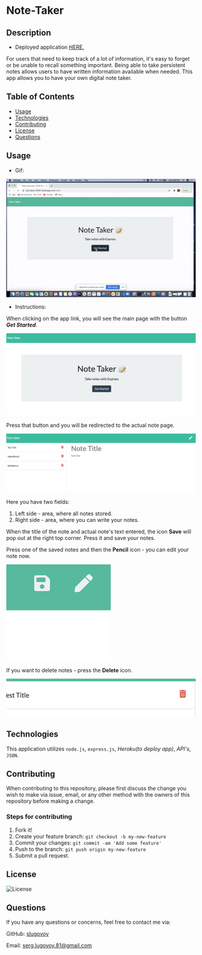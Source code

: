 # Note-Taker

## Description

* Deployed application [HERE.](https://vast-dawn-30761.herokuapp.com/)

For users that need to keep track of a lot of information, it's easy to forget or be unable to recall something important. Being able to take persistent notes allows users to have written information available when needed. This app allows you to have your own digital note taker.


## Table of Contents
* [Usage](#usage)
* [Technologies](#technologies)
* [Contributing](#contributing)
* [License](#license)
* [Questions](#questions)


## Usage

* Gif:

![App Demo](./public/assets/imagesGif/AppDemo.gif)

* Instructions:

When clicking on the app link, you will see the main page with the button _**Get Started**_.

![Main Page](./public/assets/imagesGif/MainPage.png)

Press that button and you will be redirected to the actual note page.

![Note's Page](./public/assets/imagesGif/NotesPage.png)

Here you have two fields:
1. Left side - area, where all notes stored.
2. Right side - area, where you can write your notes.

When the title of the note and actual note's text entered, the icon **Save** will pop out at the right top corner. Press it and save your notes.

Press one of the saved notes and then the **Pencil** icon - you can edit your note now.

![Buttons](./public/assets/imagesGif/Buttons.png)

If you want to delete notes - press the **Delete** icon.

![Delete button](./public/assets/imagesGif/Delete.png)


## Technologies

This application utilizes `node.js`, `express.js`, *Heroku(to deploy app)*,  *API's*, `JSON`.


## Contributing

When contributing to this repository, please first discuss the change you wish to make via issue, email, or any other method with the owners of this repository before making a change.

### Steps for contributing
1. Fork it!
2. Create your feature branch: `git checkout -b my-new-feature`
3. Commit your changes: `git commit -am 'Add some feature'`
4. Push to the branch: `git push origin my-new-feature`
5. Submit a pull request.


## License


![License](https://img.shields.io/badge/License-MIT-blue)


## Questions

If you have any questions or concerns, feel free to contact me via:

GitHub: [slugovoy](https://github.com/slugovoy)

Email: serg.lugovoy.81@gmail.com